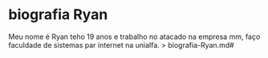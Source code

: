 # biografia Ryan #
Meu nome é Ryan teho 19 anos e trabalho no atacado na empresa mm, faço faculdade de sistemas par internet na unialfa. > biografia-Ryan.md#
